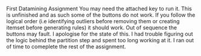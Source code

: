 First Datamining Assignment
You may need the attached key to run it.
This is unfinished and as such some of the buttons do not work.
If you follow the logical order (i.e identifying outliers before removing them or creating itemset before generating rules) it should work. Out of sequence the buttons may fault.
I apologise for the state of this. I had trouble figuring out the logic behind the partition step and spent too long working at it. I ran out of time to comeplete the rest of the assignment.
